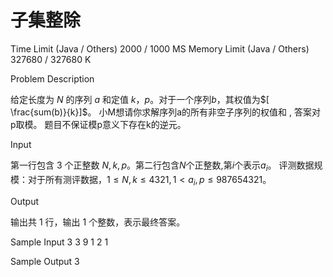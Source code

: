 # 子集整除

Time Limit (Java / Others)
2000 / 1000 MS
Memory Limit (Java / Others)
327680 / 327680 K

Problem Description

给定长度为 $N$ 的序列 $a$ 和定值 $k，p$。对于一个序列$b$，其权值为$[ \frac{sum(b)}{k}]$。
小M想请你求解序列a的所有非空子序列的权值和 , 答案对p取模。
题目不保证模p意义下存在k的逆元。

Input

第一行包含 3 个正整数 $N,k,p$。第二行包含$N$个正整数,第$i$个表示$a_i$。
评测数据规模：对于所有测评数据，$1 ≤ N,k ≤ 4321, 1 < a_i,p ≤ 987654321$。

Output

输出共 1 行，输出 1 个整数，表示最终答案。

Sample Input
3 3 9
1 2 1

Sample Output
3